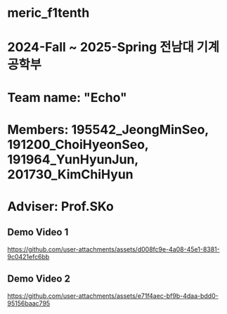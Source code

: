 # meric_f1tenth
# 2024-Fall ~ 2025-Spring 전남대 기계공학부
# Team name: "Echo"
# Members: 195542_JeongMinSeo, 191200_ChoiHyeonSeo, 191964_YunHyunJun, 201730_KimChiHyun
# Adviser: Prof.SKo



## Demo Video 1
https://github.com/user-attachments/assets/d008fc9e-4a08-45e1-8381-9c0421efc6bb

## Demo Video 2

https://github.com/user-attachments/assets/e71f4aec-bf9b-4daa-bdd0-95156baac795
